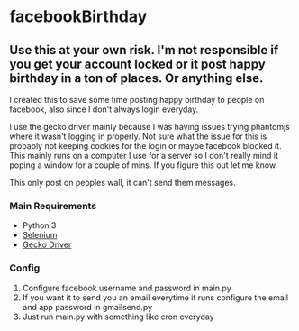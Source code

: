 # facebookBirthday

## Use this at your own risk.  I'm not responsible if you get your account locked or it post happy birthday in a ton of places. Or anything else.

I created this to save some time posting happy birthday to people on facebook, also since I don't always login everyday.

I use the gecko driver mainly because I was having issues trying phantomjs where it wasn't logging in properly.  Not sure what the issue for this is probably not keeping cookies for the login or maybe facebook blocked it.  This mainly runs on a computer I use for a server so I don't really mind it poping a window for a couple of mins.  If you figure this out let me know.

This only post on peoples wall, it can't send them messages.

### Main Requirements
* Python 3
* [Selenium](http://selenium-python.readthedocs.io/)
* [Gecko Driver](https://github.com/mozilla/geckodriver/releases)

### Config
1. Configure facebook username and password in main.py
2. If you want it to send you an email everytime it runs configure the email and app password in gmailsend.py
3. Just run main.py with something like cron everyday
